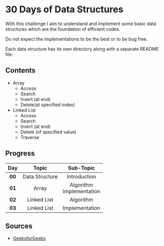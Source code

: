

# 30 Days of Data Structures

With this challenge I aim to understand and implement some basic data structures which are the foundation of efficient codes.

Do not expect the implementations to be the best or to be bug free. 

Each data structure has its own directory along with a separate README file.

## Contents
- Array
	- Access
	- Search
	- Insert (at end)
	- Delete(at specified index)
- Linked List
	- Access
	- Search
	- Insert (at end)
	- Delete (of specified value)
	- Traverse

## Progress

|Day         |Topic                                |Sub-Topic                     |
|:----------:|:-----------------------------------:|:----------------------------:|
|**00**      |Data Structure                       |Introduction                  |
|**01**      |Array                                |Algorithm <br> Implementation |
|**02**      |Linked List                          |Algorithm                     |
|**03**      |Linked List                          |Implementation                |

## Sources
 - [GeeksforGeeks](https://www.geeksforgeeks.org/)
